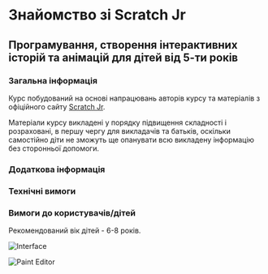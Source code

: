 # Знайомство зі Scratch Jr

## Програмування, створення інтерактивних історій та анімацій для дітей від 5-ти років

### Загальна інформація

Курс побудований на основі напрацювань авторів курсу та матеріалів з офіційного сайту [Scratch Jr](https://www.scratchjr.org).

Матеріали курсу викладені у порядку підвищення складності і розраховані, в першу чергу для викладачів та батьків, оскільки самостійно діти не зможуть ще опанувати всю викладену інформацію без сторонньої допомоги. 

### Додаткова інформація

### Технічні вимоги

### Вимоги до користувачів/дітей

Рекомендований вік дітей - 6-8 років.

![Interface](https://github.com/tatozavr/scratch_jr/blob/master/images/interface_scratch_rr.PNG)

![Paint Editor](https://github.com/tatozavr/scratch_jr/blob/master/images/interface_paint_scratch_rr.PNG)

